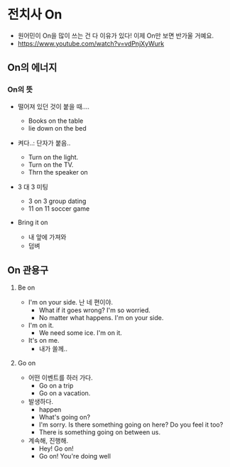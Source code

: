 # 전치사 On
* 원어민이 On을 많이 쓰는 건 다 이유가 있다! 이제 On만 보면 반가울 거예요.
* https://www.youtube.com/watch?v=vdPnjXyWurk

## On의 에너지

### On의 뜻
* 떨어져 있던 것이 붙을 때....
  - Books on the table
  - lie down on the bed
  
* 켜다..: 단자가 붙음..
  - Turn on the light.
  - Turn on the TV.
  - Thrn the speaker on
  
* 3 대 3 미팅
  - 3 on 3 group dating
  - 11 on 11 soccer game
  
* Bring it on
  - 내 앞에 가져와
  - 덤벼
  
## On 관용구

1. Be on
    - I'm on your side. 난 네 편이야.
      - What if it goes wrong? I'm so worried.
      - No matter what happens. I'm on your side.
    - I'm on it.
      - We need some ice. I'm on it.
    - It's on me.
      - 내가 쏠께..
      
2. Go on
    - 어떤 이벤트를 하러 가다.
      - Go on a trip
      - Go on a vacation.
    - 발생하다.
      - happen
      - What's going on? 
      - I'm sorry. Is there something going on here? Do you feel it too?
      - There is something going on between us.
    - 계속해, 진행해.
      - Hey! Go on!
      - Go on! You're doing well
      
      
    
  
